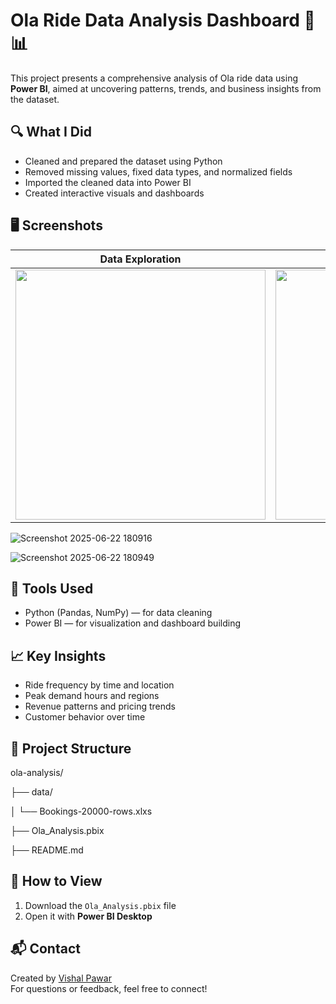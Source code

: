 
# Ola Ride Data Analysis Dashboard 🚖📊

This project presents a comprehensive analysis of Ola ride data using **Power BI**, aimed at uncovering patterns, trends, and business insights from the dataset.

## 🔍 What I Did

- Cleaned and prepared the dataset using Python
- Removed missing values, fixed data types, and normalized fields
- Imported the cleaned data into Power BI
- Created interactive visuals and dashboards

## 🖥️ Screenshots
| Data Exploration | Prediction Interface |
|------------------|----------------------|
| <img src="![Screenshot 2025-06-22 180900](https://github.com/user-attachments/assets/5d880334-40b1-4878-936e-5fe93fb9e548)" width="400"> | <img src="![Screenshot 2025-06-22 180935](https://github.com/user-attachments/assets/375b8ff6-133c-4bbd-8ea9-c528d68720b6)" width="400"> |

![Screenshot 2025-06-22 180916](https://github.com/user-attachments/assets/ead0c9b0-c443-4360-b6bb-0376973095ab)

![Screenshot 2025-06-22 180949](https://github.com/user-attachments/assets/b02004ed-e155-447d-a190-0eabfb350bca)

## 🧰 Tools Used

- Python (Pandas, NumPy) — for data cleaning
- Power BI — for visualization and dashboard building

## 📈 Key Insights

- Ride frequency by time and location
- Peak demand hours and regions
- Revenue patterns and pricing trends
- Customer behavior over time

## 📁 Project Structure

ola-analysis/

├── data/

│ └── Bookings-20000-rows.xlxs


├── Ola_Analysis.pbix

├── README.md



## 🚀 How to View

1. Download the `Ola_Analysis.pbix` file
2. Open it with **Power BI Desktop**

## 📬 Contact

Created by [Vishal Pawar](https://github.com/VishalPawar3696)  
For questions or feedback, feel free to connect!

